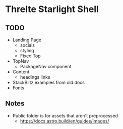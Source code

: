# Threlte Starlight Shell

## TODO

- Landing Page
  - socials
  - styling
  - Fixed Top
- TopNav
  - PackageNav component
- Content
  - headings links
- StackBlitz examples from old docs
- Fonts

## Notes

- Public folder is for assets that aren't preprocessed
  - https://docs.astro.build/en/guides/images/
